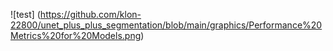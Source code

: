 ![test] (https://github.com/klon-22800/unet_plus_plus_segmentation/blob/main/graphics/Performance%20Metrics%20for%20Models.png)